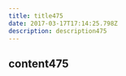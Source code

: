 ```yaml
---
title: title475
date: 2017-03-17T17:14:25.798Z
description: description475
---
```


## content475
  
